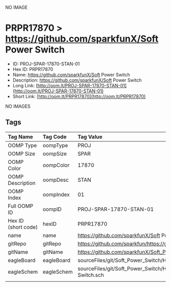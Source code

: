 


  
NO IMAGE  
# PRPR17870 > https://github.com/sparkfunX/Soft Power Switch

- ID: PROJ-SPAR-17870-STAN-01
- Hex ID: PRPR17870
- Name: https://github.com/sparkfunX/Soft Power Switch
- Description: https://github.com/sparkfunX/Soft Power Switch
- Long Link: [http://oom.lt/PROJ-SPAR-17870-STAN-01](http://oom.lt/PROJ-SPAR-17870-STAN-01)
- Short Link: [http://oom.lt/PRPR17870](http://oom.lt/PRPR17870)
  
NO IMAGES  
## Tags
  

|Tag Name|Tag Code|Tag Value|
| :--- | :--- | :--- |
|OOMP Type|oompType|PROJ|
|OOMP Size|oompSize|SPAR|
|OOMP Color|oompColor|17870|
|OOMP Description|oompDesc|STAN|
|OOMP Index|oompIndex|01|
|Full OOMP ID|oompID|PROJ-SPAR-17870-STAN-01|
|Hex ID (short code)|hexID|PRPR17870|
|name|name|https://github.com/sparkfunX/Soft Power Switch|
|gitRepo|gitRepo|https://github.com/sparkfun/https://github.com/sparkfunX/Soft_Power_Switch|
|gitName|gitName|https://github.com/sparkfunX/Soft_Power_Switch|
|eagleBoard|eagleBoard|sourceFiles/git/Soft_Power_Switch/Hardware/SparkFun Soft Power Switch.brd|
|eagleSchem|eagleSchem|sourceFiles/git/Soft_Power_Switch/Hardware/SparkFun Soft Power Switch.sch|
||||
